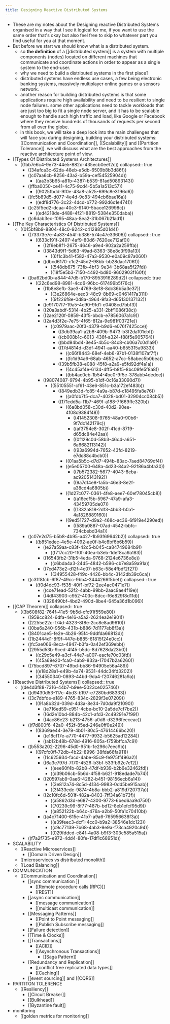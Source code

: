 ```yaml
---
title: Designing Reactive Distributed Systems
---
```


- These are my notes about the Designing reactive Distributed Systems organised in a way that I see it logical for me, if you want to use the same order that's okay but also feel free to skip to whatever part you find useful for you at that moment.
- But before we start we should know what is a distributed system.
	- so **the definition** of a [[distributed system]] is a system with multiple components (nodes) located on different machines that communicate and coordinate actions in order to appear as a single system to the end-user.
	- why we need to build a distributed systems in the first place?
	- distributed systems have endless use cases, a few being electronic banking systems, massively multiplayer online games or a sensors network.
	- another reason for building distributed systems is that some applications require high availability and need to be resilient to single node failures. some other applications need to tackle workloads that are just too big to fit a single node server, and it has to be scalable enough to handle such high traffic and load, like Google or Facebook where they receive hundreds of thousands of requests per second from all over the globe.
	- in this book, we will take a deep look into the main challenges that will face you during designing, building your distributed systems: [[Communication and Coordination]], [[Scalability]] and [[Partition Tolerance]]. we will discuss what are the best approaches from the reactive architecture point of view.
- [[Types Of Distributed Systems Architectures]]
	- ((1bb7e6c4-9e73-44e5-882d-435ecb0ee12c))
	  collapsed:: true
		- ((34afca3c-62da-48eb-a5db-6509b8b3d86f))
		- ((c07aa6cb-8256-43a2-b59a-cef54525904d))
			- ((aa3b3b65-a81b-4387-b539-81ad50893143))
		- ((ffba0050-ce41-4c75-9cd4-5b5a1a513c57))
			- ((9025fbdd-9f0e-43a8-a525-699c8e3196d6))
		- ((fc5b89d5-d077-4e4d-9c83-494cb6bae16a))
			- ((edf8d776-3c22-4dcd-b772-992d6c1e4741))
		- ((c25f5ed2-dcaa-40c3-9140-5bace126998c))
			- ((ed4218de-d488-4f21-8819-5384e350daba))
		- ((c6dab3ec-f095-48aa-8ea2-31b067b21ad1))
- [[The Key Characteristics Of Distributed Systems]]
	- ((015bf8b9-8804-48c0-9242-c412885d01d4))
		- ((73373e7e-4a83-454f-b386-574c47e33606))
		  collapsed:: true
			- ((633c191f-2497-4af9-80d6-7620ee712af0))
				- ((2f6eb8f1-2675-4646-a9e4-902a2a259ffa))
				- ((3843d9f1-5d63-49ad-8363-38e8c3f99a13))
					- ((6f1c3b41-f582-47a3-9530-e0a09c87a060))
				- ((dbcd6170-c1c2-45d2-98bb-bb28dac17061))
					- ((548db675-73fb-4bf3-9e34-3b68aa5f27fd))
					- ((18f5e5b3-7150-4492-bd80-9602903f160f))
		- ((ba62bd0b-a844-47d5-b170-8953916289d2))
		  collapsed:: true
			- ((22c6ed98-8981-4cd6-96bc-617499b5f76c))
				- ((1b8e8efb-3ae3-4769-8e18-8dc36b5a3e37))
					- ((3e26864e-eec3-48c9-8b69-c0461417a311))
					- ((9f226f8e-0d8a-4964-9fa3-d65130137132))
				- ((e91707f7-19a5-4c90-9fd1-e0408cd7bbf3))
				- ((20a3abdf-5314-4b25-a331-2bff1086f38c))
				- ((2ae2120f-0859-43f5-bbcb-e7856067a1c9))
				- ((2a4d3f2e-7e75-4f65-812a-9e981f03721e))
					- ((c0979aac-20f3-4379-b9d6-e076f7425cce))
						- ((3db39aa1-a2b8-409b-9473-b3f2da101cbf))
						- ((cb008b1c-6013-436f-a324-f88f5e905764))
						- ((bbd94bd4-3e45-4b5c-84c8-cb06a7c0d1a9))
						- ((17d4814d-d3df-4941-aa40-b655315a9833))
							- ((c66f8443-68ef-4eb6-97b1-0138f107af7f))
							- ((fc1d94a6-68ab-4652-a7cc-58abec5b0bea))
						- ((39b5fb38-e088-45f8-a2a9-e5fd92df4a1a))
							- ((4c45af4e-6134-4ff5-b8f5-8bc09fe5f8a8))
							- ((bb4ac0eb-1b54-4bc0-9f5e-378abb4dedce))
				- ((98074087-9794-4b95-b1df-0c16a33090d7))
					- ((55105551-cf61-43e6-851c-b3a172ef483b))
						- ((849edb3d-fc85-4a9a-b87d-c18495fa8e76))
							- ((a0fdb7f5-dca7-4028-bd01-32904cc084b5))
						- ((171cdd5a-f1b7-469f-a188-7f669ffe320b))
							- ((6a8bd058-c30d-40d2-90ee-4f08c9384f48))
								- ((41452308-9765-48a0-90b6-9f7dc142179c))
								- ((af3754e8-302f-41cd-8719-d65dc84e42aa))
								- ((0f129c0d-58b3-46c4-a651-6a6682113142))
								- ((93a6994d-7652-43fd-8219-e7dc88c4bcb0))
							- ((01aa5b5c-d7d7-494b-83ac-7aed84769df4))
							- ((e5e05700-648a-4d23-84a2-92f86a4bfa30))
								- ((7b572382-5677-4043-8cba-ac9205143192))
								- ((9a7c14e8-1a5b-46e3-8e2f-a38cd4a6805b))
							- ((1d27c077-0361-4fe8-aee7-60ef78045cb8))
								- ((a16ecf5b-5967-47a9-afa3-43459705de07))
								- ((1332a818-2df3-4bb3-b0a1-4a1826889160))
							- ((9ed51727-d9a2-468c-ac36-6f919e4290ed))
								- ((589a0887-07ad-4542-bbfc-734cbebd34a1))
		- ((c07e2d75-b5b8-4b95-a427-1b93f69642b2))
		  collapsed:: true
			- ((b851edec-4e5e-4092-ae0f-b4c8bf6b6b59))
				- ((e27a59aa-c83f-42c5-b045-ca84749684b9))
					- ((f717cc20-1f0f-40ea-b3eb-1def8ca9a183))
				- ((16543fb2-31b5-4eda-9768-2124e6736e8e))
					- ((c6bda4a3-24d5-4842-b596-cb7e8a59a91a))
				- ((7cd473e2-d12f-4c07-b63c-58e4fbdf2f27))
					- ((34955428-f49c-4426-bb4c-3142db39c6ca))
		- ((c31f8fcb-6f87-49cc-9bb4-2444266f5bef))
		  collapsed:: true
			- ((f0d4dc93-f535-40f1-bf72-2ee4ac0471e7))
				- ((cce71ead-52f2-4abb-99bb-2aac9ae4f19e))
				- ((4df43903-c952-403c-8dcc-f6e829f8d11d))
				- ((328490bf-4bd2-490d-8be4-645a36d1b096))
- [[CAP Theorem]]
  collapsed:: true
	- ((3b608f82-764f-41e5-9b5d-cfc91f559e80))
		- ((959cc824-6dfa-4e16-a5a2-2624ea2e1901))
		- ((2255e22c-f74d-4323-8f8e-2cc8e8ad9610))
		- ((0ba6a240-956b-431b-b886-7d1177eb8f3a))
		- ((8401cae5-fe2e-4b26-95f4-9ddfda66813d))
		- ((1b2444d1-8f9f-447e-b885-61815f24e0cc))
		- ((fc5ae066-8eca-4947-b3fa-0a42ef369ebb))
		- ((2955d53b-9ced-4f45-b5dc-8d7628da23b0))
			- ((c29c5e49-a3cf-44e7-a007-eacfe70c03fd))
			- ((45a69e20-fca0-4ab9-832a-17047b2a6260))
		- ((75bcd897-6707-49bd-bb86-94905e56a489))
			- ((e18d28a1-e49b-4a74-9531-44dc34fd3202))
			- ((34550340-0893-44bd-9da4-f20746281a9a))
- [[Reactive Distributed Systems]]
  collapsed:: true
	- ((de4d3f88-7316-44b7-b9ee-5023ce025746))
		- ((d9430d53-117c-4bd3-b197-e7280bd68333))
		- ((3c7dbfde-a189-4765-834c-2829f3e07209))
			- ((91a8b32d-039d-4d3a-8e34-7d0da9f21090))
				- ((e716ed59-c951-4cbe-bc10-2a5de7cf7be2))
				- ((6d2e10bd-884b-42c1-afd3-2c49291e7f99))
				- ((4ac86e23-b213-4756-a0d8-d3296feeceac))
		- ((f7d800f6-42a0-452f-85ed-246e0ff0e249))
			- ((8369ae44-3e79-4b01-80c5-47614466bc20))
				- ((e18cf17e-a770-4477-9932-b5625ad12284))
				- ((ab12b48b-678d-4916-805a-f759bffca7c9))
		- ((b553a202-2296-45d0-951b-1e296c7eec9b))
			- ((97cfc0ff-72db-4b22-8996-38fda66fa911))
				- ((1c625934-facd-4abe-85c9-fe975ff496a2))
				- ((6a3e797d-7f70-4526-b3bf-533fb92c7e12))
					- ((eee60f4b-82b8-47df-b939-b2b6e32462fd))
					- ((d39b06cb-5b6d-4f58-b621-918edade7b74))
				- ((20597ab9-0ae6-4282-b451-98156ecb6a14))
					- ((3e812a74-8c5d-4134-9983-0dd5be915aab))
					- ((3f433edc-9874-4b8a-bbb2-a819d720737a))
				- ((2c10fc6d-501f-482a-8403-7ff34a61b73f))
					- ((a5862d3d-e687-4300-9773-6bed6aa9d750))
					- ((70239c99-8f77-487b-bd12-8eb1efcf95d9))
					- ((a852122b-b64c-476a-a2b9-50fa1c70410b))
				- ((a4c71400-615e-41b7-a9a6-765956638f3a))
					- ((e39feec3-dcf1-4cc0-b9a2-38546e1dc123))
					- ((c9c77139-7b68-4ab3-9e9a-f73ca4920c94))
					- ((029fddcd-c84f-4a08-b9f3-303c585a515a))
		- ((f7a2f735-e972-4dd4-80fe-17df1c68951d))
- SCALABILITY
	- [[Reactive Microservices]]
		- [[Domain Driven Design]]
	- [[microservices vs distributed monolith]]
	- [[Load Balancing]]
- COMMUNICATION
	- [[Communication and Coordination]]
		- [[sync communication ]]
			- [[Remote procedure calls (RPC)]]
			- [[REST]]
		- [[async communication]]
			- [[message communication]]
			- [[multicast communication]]
		- [[Messaging Patterns]]
			- [[Point to Point messaging]]
			- [[Publish Subscribe messaging]]
		- [[Failure detection]]
		- [[Time & Clocks]]
		- [[Transactions]]
			- [[ACID]]
			- [[Asynchronous Transactions]]
				- [[Saga Pattern]]
		- [[Redundancy and Replication]]
			- [[conflict free replicated data types]]
			- [[Caching]]
		- [[event sourcing]] and [[CQRS]]
- PARTITON TOLERENCE
	- [[Resiliency]]
		- [[Circuit Breaker]]
		- [[Bulkhead]]
		- [[Byzantine fault]]
- monitoring
	- [[golden metrics for monitoring]]